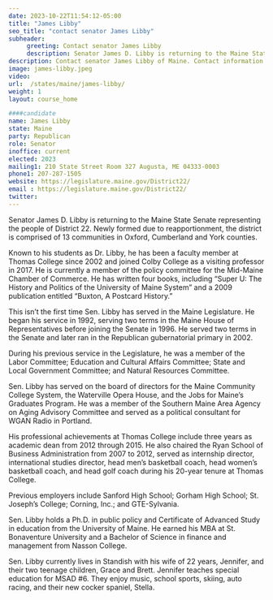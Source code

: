 ```yaml
---
date: 2023-10-22T11:54:12-05:00
title: "James Libby"
seo_title: "contact senator James Libby"
subheader:
     greeting: Contact senator James Libby
     description: Senator James D. Libby is returning to the Maine State Senate representing the people of District 22. Newly formed due to reapportionment, the district is comprised of 13 communities in Oxford, Cumberland and York counties.
description: Contact senator James Libby of Maine. Contact information for James Libby includes email address, phone number, and mailing address.
image: james-libby.jpeg
video:
url:  /states/maine/james-libby/
weight: 1
layout: course_home

####candidate
name: James Libby
state: Maine
party: Republican
role: Senator
inoffice: current
elected: 2023
mailing1: 210 State Street Room 327 Augusta, ME 04333-0003
phone1: 207-287-1505
website: https://legislature.maine.gov/District22/
email : https://legislature.maine.gov/District22/
twitter:
---
```


Senator James D. Libby is returning to the Maine State Senate representing the people of District 22. Newly formed due to reapportionment, the district is comprised of 13 communities in Oxford, Cumberland and York counties.

Known to his students as Dr. Libby, he has been a faculty member at Thomas College since 2002 and joined Colby College as a visiting professor in 2017. He is currently a member of the policy committee for the Mid-Maine Chamber of Commerce. He has written four books, including “Super U: The History and Politics of the University of Maine System” and a 2009 publication entitled “Buxton, A Postcard History.”

This isn’t the first time Sen. Libby has served in the Maine Legislature. He began his service in 1992, serving two terms in the Maine House of Representatives before joining the Senate in 1996. He served two terms in the Senate and later ran in the Republican gubernatorial primary in 2002.

During his previous service in the Legislature, he was a member of the Labor Committee; Education and Cultural Affairs Committee; State and Local Government Committee; and Natural Resources Committee.

Sen. Libby has served on the board of directors for the Maine Community College System, the Waterville Opera House, and the Jobs for Maine’s Graduates Program. He was a member of the Southern Maine Area Agency on Aging Advisory Committee and served as a political consultant for WGAN Radio in Portland.

His professional achievements at Thomas College include three years as academic dean from 2012 through 2015. He also chaired the Ryan School of Business Administration from 2007 to 2012, served as internship director, international studies director, head men’s basketball coach, head women’s basketball coach, and head golf coach during his 20-year tenure at Thomas College.

Previous employers include Sanford High School; Gorham High School; St. Joseph’s College; Corning, Inc.; and GTE-Sylvania.

Sen. Libby holds a Ph.D. in public policy and Certificate of Advanced Study in education from the University of Maine. He earned his MBA at St. Bonaventure University and a Bachelor of Science in finance and management from Nasson College.

Sen. Libby currently lives in Standish with his wife of 22 years, Jennifer, and their two teenage children, Grace and Brett. Jennifer teaches special education for MSAD #6. They enjoy music, school sports, skiing, auto racing, and their new cocker spaniel, Stella.
